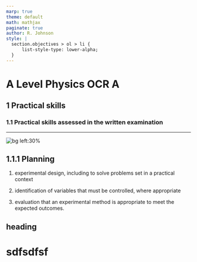 ```yaml
---
marp: true
theme: default
math: mathjax
paginate: true
author: R. Johnson
style: |
  section.objectives > ol > li {
      list-style-type: lower-alpha;
  }
---
```


# A Level Physics OCR A

## 1 Practical skills

### 1.1 Practical skills assessed in the written examination

---

<!-- _class: objectives -->

![bg left:30%](https://images.unsplash.com/photo-1492962827063-e5ea0d8c01f5?ixlib=rb-4.0.3&ixid=MnwxMjA3fDB8MHxwaG90by1wYWdlfHx8fGVufDB8fHx8&auto=format&fit=crop&w=2121&q=80)

## 1.1.1 Planning

1. experimental design, including to solve problems set in a practical context

2. identification of variables that must be controlled, where appropriate

3. evaluation that an experimental method is appropriate to meet the expected outcomes.

## heading

<!-- Here are some notes -->
<!-- Here are more notes on the same slide -->

# sdfsdfsf

<!-- More notes eh $F=ma$ -->
